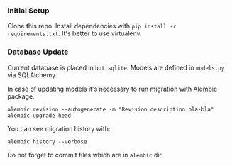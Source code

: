 ### Initial Setup

Clone this repo. Install dependencies with `pip install -r requirements.txt`. It's better to use virtualenv.

### Database Update

Current database is placed in `bot.sqlite`. Models are defined in `models.py` via SQLAlchemy.

In case of updating models it's necessary to run migration with Alembic package.

```
alembic revision --autogenerate -m "Revision description bla-bla"
alembic upgrade head
``` 

You can see migration history with:
```
alembic history --verbose
```

Do not forget to commit files which are in `alembic` dir
